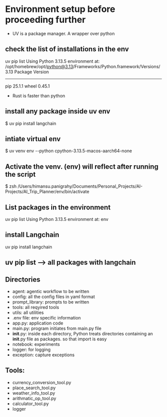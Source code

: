 
# Environment setup before proceeding further
* UV is a package manager. A wrapper over python
## check the list of installations in the env
uv pip list
Using Python 3.13.5 environment at: /opt/homebrew/opt/python@3.13/Frameworks/Python.framework/Versions/3.13
Package Version
------- -------
pip     25.1.1
wheel   0.45.1
* Rust is faster than python

## install any package inside uv env
$ uv pip install langchain

## intiate virtual env 
$ uv venv env --python  cpython-3.13.5-macos-aarch64-none

## Activate the venv. (env) will reflect after running the script
$ zsh /Users/himansu.panigrahy/Documents/Personal_Projects/AI-Projects/AI_Trip_Planner/env/bin/activate

## List packages in the environment
uv pip list 
Using Python 3.13.5 environment at: env

## install Langchain
 uv pip install langchain

## uv pip list --> all packages with langchain

## Directories 
  * agent: agentic workflow to be written
  * config: all the config files in yaml format
  * prompt_library: prompts to be written
  * tools: all reqyired tools 
  * utils: all utilities 
  * .env file: env specific information
  * app.py: application code
  * main.py: program initiates from main.py file
  * __init__.py: inside each directory, Python treats directories containing an __init__.py file as packages. so that import is easy
  * notebook: experiments 
  * logger: for logging
  * exception: capture exceptions

## Tools:
  * currency_conversion_tool.py
  * place_search_tool.py
  * weather_info_tool.py
  * arithmatic_op_tool.py
  * calculator_tool.py
  * logger 